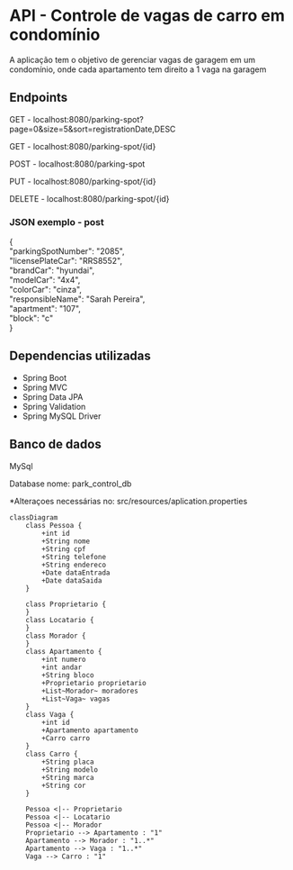 <h1>API - Controle de vagas de carro em condomínio</h1>
<p>A aplicação tem o objetivo de gerenciar vagas de garagem em um condomínio, onde cada apartamento tem direito a 1 vaga na garagem</p>

<h2>Endpoints</h2>
<p>GET - localhost:8080/parking-spot?page=0&size=5&sort=registrationDate,DESC</p>
<p>GET - localhost:8080/parking-spot/{id}</p>
<p>POST - localhost:8080/parking-spot</p>
<p>PUT - localhost:8080/parking-spot/{id}</p>
<p>DELETE - localhost:8080/parking-spot/{id}</p>

<h3>JSON exemplo - post</h3>
<p>
{ <br>
  "parkingSpotNumber": "2085", <br>
  "licensePlateCar": "RRS8552", <br>
  "brandCar": "hyundai", <br>
  "modelCar": "4x4", <br>
  "colorCar": "cinza", <br>
  "responsibleName": "Sarah Pereira", <br>
  "apartment": "107", <br>
  "block": "c" <br>
}
</p>

<h2>Dependencias utilizadas</h2>
<ul>
    <li>Spring Boot</li>
    <li>Spring MVC</li>
    <li>Spring Data JPA</li>
    <li>Spring Validation</li>
    <li>Spring MySQL Driver</li>    
</ul>

<h2>Banco de dados</h2>
<p>MySql</p>
<p>Database nome: park_control_db </p>
<p>*Alteraçoes necessárias no:  src/resources/aplication.properties</p>


```mermaid
classDiagram
    class Pessoa {
        +int id
        +String nome
        +String cpf
        +String telefone
        +String endereco
        +Date dataEntrada
        +Date dataSaida
    }

    class Proprietario {
    }
    class Locatario {
    }
    class Morador {
    }
    class Apartamento {
        +int numero
        +int andar
        +String bloco
        +Proprietario proprietario
        +List~Morador~ moradores
        +List~Vaga~ vagas
    }
    class Vaga {
        +int id
        +Apartamento apartamento
        +Carro carro
    }
    class Carro {
        +String placa
        +String modelo
        +String marca
        +String cor
    }

    Pessoa <|-- Proprietario
    Pessoa <|-- Locatario
    Pessoa <|-- Morador
    Proprietario --> Apartamento : "1"
    Apartamento --> Morador : "1..*"
    Apartamento --> Vaga : "1..*"
    Vaga --> Carro : "1"
